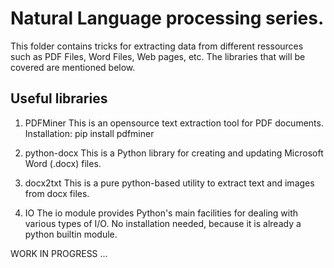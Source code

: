 
# Natural Language processing series.  
This folder contains tricks for extracting data from different ressources such as PDF Files, Word Files, Web pages, etc. 
The libraries that will be covered are mentioned below. 

## Useful libraries 
1. PDFMiner
This is an opensource text extraction tool for PDF documents.
Installation: pip install pdfminer   

2. python-docx 
This is a Python library for creating and updating Microsoft Word (.docx) files.

3. docx2txt 
This is a pure python-based utility to extract text and images from docx files. 

4. IO
The io module provides Python's main facilities for dealing with various types of I/O. 
No installation needed, because it is already a python builtin module.    

WORK IN PROGRESS ...



